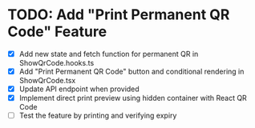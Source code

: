# TODO: Add "Print Permanent QR Code" Feature

- [x] Add new state and fetch function for permanent QR in ShowQrCode.hooks.ts
- [x] Add "Print Permanent QR Code" button and conditional rendering in ShowQrCode.tsx
- [x] Update API endpoint when provided
- [x] Implement direct print preview using hidden container with React QR Code
- [ ] Test the feature by printing and verifying expiry
